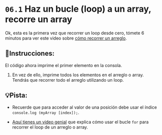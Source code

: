 # `06.1` Haz un bucle (loop) a un array, recorre un array

Ok, esta es la primera vez que recorrer un loop desde cero, tómete 6 minutos para ver este video sobre  [cómo recorrer un arreglo](https://www.youtube.com/watch?v=24Wpg6njlYI).

## 📝Instrucciones:

El código ahora imprime el primer elemento en la consola. 

1. En vez de ello, imprime todos los elementos en el arreglo o array. Tendrás que recorrer todo el arreglo utilizando un loop.

## 💡Pista:

+ Recuerde que para acceder al valor de una posición debe usar el índice `console.log (myArray [index]);`.

+ [Aquí tienes un video genial](https://www.youtube.com/watch?v=24Wpg6njlYI) que explica cómo usar el bucle `for` para recorrer el loop de un arreglo o array.